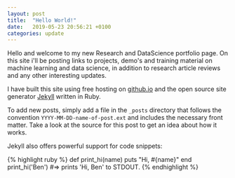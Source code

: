 ```yaml
---
layout: post
title:  "Hello World!"
date:   2019-05-23 20:56:21 +0100
categories: update
---
```

Hello and welcome to my new Research and DataScience portfolio page. On this site i'll be posting links to projects, demo's and training material on machine learning and data science, in addition to research article reviews and any other interesting updates. 

I have built this site using free hosting on [github.io](https://pages.github.com/) and the open source site generator [Jekyll][jekyll-gh] written in Ruby. 

To add new posts, simply add a file in the `_posts` directory that follows the convention `YYYY-MM-DD-name-of-post.ext` and includes the necessary front matter. Take a look at the source for this post to get an idea about how it works.

Jekyll also offers powerful support for code snippets:

{% highlight ruby %}
def print_hi(name)
  puts "Hi, #{name}"
end
print_hi('Ben')
#=> prints 'Hi, Ben' to STDOUT.
{% endhighlight %}


[jekyll-gh]:   https://github.com/jekyll/jekyll
